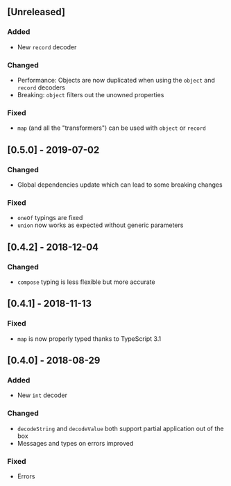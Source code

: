 ## [Unreleased]

### Added

- New `record` decoder

### Changed

- Performance: Objects are now duplicated when using the `object` and `record` decoders
- Breaking: `object` filters out the unowned properties

### Fixed

- `map` (and all the "transformers") can be used with `object` or `record`

## [0.5.0] - 2019-07-02

### Changed

- Global dependencies update which can lead to some breaking changes

### Fixed

- `oneOf` typings are fixed
- `union` now works as expected without generic parameters

## [0.4.2] - 2018-12-04

### Changed

- `compose` typing is less flexible but more accurate

## [0.4.1] - 2018-11-13

### Fixed

- `map` is now properly typed thanks to TypeScript 3.1

## [0.4.0] - 2018-08-29

### Added

- New `int` decoder

### Changed

- `decodeString` and `decodeValue` both support partial application out of the box
- Messages and types on errors improved

### Fixed

- Errors
